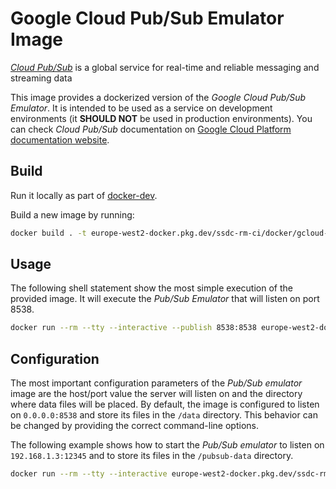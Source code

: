 # Google Cloud Pub/Sub Emulator Image

[*Cloud Pub/Sub*](https://cloud.google.com/pubsub/) is a global service for real-time and reliable messaging and streaming data

This image provides a dockerized version of the *Google Cloud Pub/Sub Emulator*. It is intended to be used as a service on development environments (it **SHOULD NOT** be used in production environments). You can check *Cloud Pub/Sub* documentation on [Google Cloud Platform documentation website](https://cloud.google.com/pubsub/docs/).

## Build

Run it locally as part of [docker-dev](https://github.com/ONSdigital/ssdc-rm-docker-dev).  

Build a new image by running:

```sh
docker build . -t europe-west2-docker.pkg.dev/ssdc-rm-ci/docker/gcloud-pubsub-emulator:latest
```

## Usage
The following shell statement show the most simple execution of the provided image. It will execute the *Pub/Sub Emulator* that will listen on port 8538.

```sh
docker run --rm --tty --interactive --publish 8538:8538 europe-west2-docker.pkg.dev/ssdc-rm-ci/docker/gcloud-pubsub-emulator
```

## Configuration
The most important configuration parameters of the *Pub/Sub emulator* image are the host/port value the server will listen on and the directory where data files will be placed. By default, the image is configured to listen on `0.0.0.0:8538` and store its files in the `/data` directory. This behavior can be changed by providing the correct command-line options.

The following example shows how to start the *Pub/Sub emulator* to listen on `192.168.1.3:12345` and to store its files in the `/pubsub-data` directory.

```sh
docker run --rm --tty --interactive europe-west2-docker.pkg.dev/ssdc-rm-ci/docker/gcloud-pubsub-emulator start --host-port=192.168.1.3:12345 --data-dir=/pubsub-data
```
